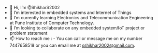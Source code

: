- 👋 Hi, I’m @ShikharS2002
- 👀 I’m interested in embedded systems and Internet of Things
- 🌱 I’m currently learning Electronics and Telecommunication Engineering at Pune Institute of Computer Technology. 
- 💞️ I’m looking to collaborate on any embedded system/IoT project or problem statement
- 📫 How to reach me : - You can call or message me on my number 7447658518 or you can email me at sshikhar2002@gmail.com.

<!---
ShikharS2002/ShikharS2002 is a ✨ special ✨ repository because its `README.md` (this file) appears on your GitHub profile.
You can click the Preview link to take a look at your changes.
--->
